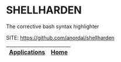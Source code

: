 # SHELLHARDEN

 The corrective bash syntax highlighter

 SITE: https://github.com/anordal/shellharden

 | [Applications](https://portable-linux-apps.github.io/apps.html) | [Home](https://portable-linux-apps.github.io)
 | --- | --- |
